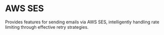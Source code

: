 # AWS SES
Provides features for sending emails via AWS SES, intelligently handling rate limiting through effective retry strategies.
